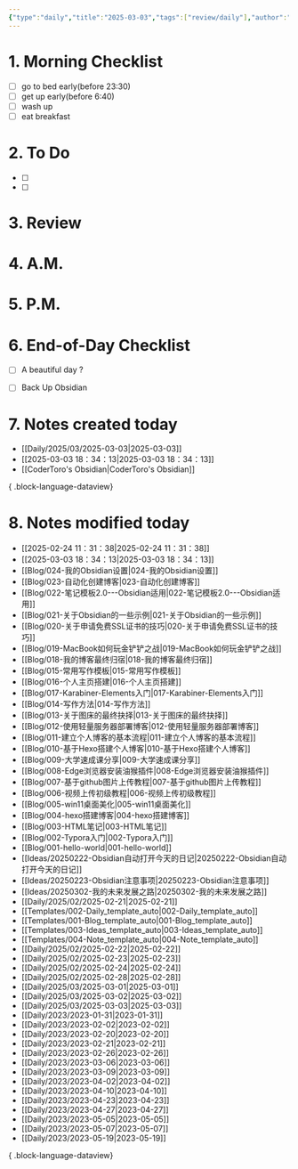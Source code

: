 ```yaml
---
{"type":"daily","title":"2025-03-03","tags":["review/daily"],"author":"codertoro","establish":"2025-03-03","location":"山西偏关","weather":"小雪 -1~3℃","dg-publish":true,"permalink":"/daily/2025/03/2025-03-03/","dgPassFrontmatter":true,"noteIcon":"","created":"2025-03-03T18:28:07.479+08:00","updated":"2025-03-03T22:18:04.311+08:00"}
---
```


# 1. Morning Checklist
- [ ] go to bed early(before 23:30)
- [ ] get up early(before 6:40)
- [ ] wash up
- [ ] eat breakfast
# 2. To Do
- [ ]  
- [ ] 

# 3. Review


# 4. A.M.
# 5. P.M.
# 6. End-of-Day Checklist
- [ ] A beautiful day ?
- [ ] Back Up Obsidian


# 7. Notes created today
- [[Daily/2025/03/2025-03-03\|2025-03-03]]
- [[2025-03-03 18：34：13\|2025-03-03 18：34：13]]
- [[CoderToro's Obsidian\|CoderToro's Obsidian]]

{ .block-language-dataview}

# 8. Notes modified today
- [[2025-02-24 11：31：38\|2025-02-24 11：31：38]]
- [[2025-03-03 18：34：13\|2025-03-03 18：34：13]]
- [[Blog/024-我的Obsidian设置\|024-我的Obsidian设置]]
- [[Blog/023-自动化创建博客\|023-自动化创建博客]]
- [[Blog/022-笔记模板2.0---Obsidian适用\|022-笔记模板2.0---Obsidian适用]]
- [[Blog/021-关于Obsidian的一些示例\|021-关于Obsidian的一些示例]]
- [[Blog/020-关于申请免费SSL证书的技巧\|020-关于申请免费SSL证书的技巧]]
- [[Blog/019-MacBook如何玩金铲铲之战\|019-MacBook如何玩金铲铲之战]]
- [[Blog/018-我的博客最终归宿\|018-我的博客最终归宿]]
- [[Blog/015-常用写作模板\|015-常用写作模板]]
- [[Blog/016-个人主页搭建\|016-个人主页搭建]]
- [[Blog/017-Karabiner-Elements入门\|017-Karabiner-Elements入门]]
- [[Blog/014-写作方法\|014-写作方法]]
- [[Blog/013-关于图床的最终抉择\|013-关于图床的最终抉择]]
- [[Blog/012-使用轻量服务器部署博客\|012-使用轻量服务器部署博客]]
- [[Blog/011-建立个人博客的基本流程\|011-建立个人博客的基本流程]]
- [[Blog/010-基于Hexo搭建个人博客\|010-基于Hexo搭建个人博客]]
- [[Blog/009-大学速成课分享\|009-大学速成课分享]]
- [[Blog/008-Edge浏览器安装油猴插件\|008-Edge浏览器安装油猴插件]]
- [[Blog/007-基于github图片上传教程\|007-基于github图片上传教程]]
- [[Blog/006-视频上传初级教程\|006-视频上传初级教程]]
- [[Blog/005-win11桌面美化\|005-win11桌面美化]]
- [[Blog/004-hexo搭建博客\|004-hexo搭建博客]]
- [[Blog/003-HTML笔记\|003-HTML笔记]]
- [[Blog/002-Typora入门\|002-Typora入门]]
- [[Blog/001-hello-world\|001-hello-world]]
- [[Ideas/20250222-Obsidian自动打开今天的日记\|20250222-Obsidian自动打开今天的日记]]
- [[Ideas/20250223-Obsidian注意事项\|20250223-Obsidian注意事项]]
- [[Ideas/20250302-我的未来发展之路\|20250302-我的未来发展之路]]
- [[Daily/2025/02/2025-02-21\|2025-02-21]]
- [[Templates/002-Daily_template_auto\|002-Daily_template_auto]]
- [[Templates/001-Blog_template_auto\|001-Blog_template_auto]]
- [[Templates/003-Ideas_template_auto\|003-Ideas_template_auto]]
- [[Templates/004-Note_template_auto\|004-Note_template_auto]]
- [[Daily/2025/02/2025-02-22\|2025-02-22]]
- [[Daily/2025/02/2025-02-23\|2025-02-23]]
- [[Daily/2025/02/2025-02-24\|2025-02-24]]
- [[Daily/2025/02/2025-02-28\|2025-02-28]]
- [[Daily/2025/03/2025-03-01\|2025-03-01]]
- [[Daily/2025/03/2025-03-02\|2025-03-02]]
- [[Daily/2025/03/2025-03-03\|2025-03-03]]
- [[Daily/2023/2023-01-31\|2023-01-31]]
- [[Daily/2023/2023-02-02\|2023-02-02]]
- [[Daily/2023/2023-02-20\|2023-02-20]]
- [[Daily/2023/2023-02-21\|2023-02-21]]
- [[Daily/2023/2023-02-26\|2023-02-26]]
- [[Daily/2023/2023-03-06\|2023-03-06]]
- [[Daily/2023/2023-03-09\|2023-03-09]]
- [[Daily/2023/2023-04-02\|2023-04-02]]
- [[Daily/2023/2023-04-10\|2023-04-10]]
- [[Daily/2023/2023-04-23\|2023-04-23]]
- [[Daily/2023/2023-04-27\|2023-04-27]]
- [[Daily/2023/2023-05-05\|2023-05-05]]
- [[Daily/2023/2023-05-07\|2023-05-07]]
- [[Daily/2023/2023-05-19\|2023-05-19]]

{ .block-language-dataview}
